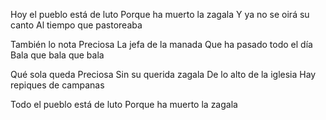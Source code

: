 Hoy el pueblo está de luto
Porque ha muerto la zagala
Y ya no se oirá su canto
Al tiempo que pastoreaba

También lo nota Preciosa
La jefa de la manada
Que ha pasado todo el día
Bala que bala que bala

Qué sola queda Preciosa
Sin su querida zagala
De lo alto de la iglesia
Hay repiques de campanas

Todo el pueblo está de luto
Porque ha muerto la zagala